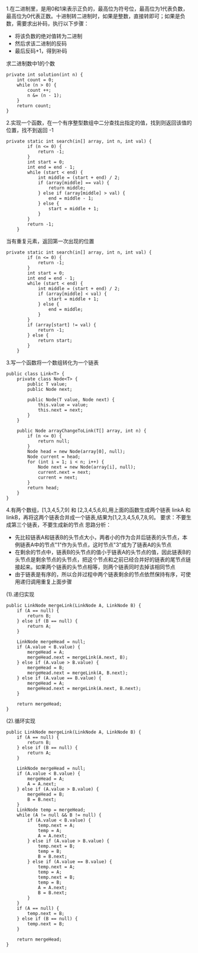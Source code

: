 1.在二进制里，是用0和1来表示正负的，最高位为符号位，最高位为1代表负数，最高位为0代表正数。十进制转二进制时，如果是整数，直接转即可；如果是负数，需要求出补码，执行以下步骤：
- 将该负数的绝对值转为二进制
- 然后求该二进制的反码
- 最后反码+1，得到补码

求二进制数中1的个数
```
private int solution(int n) {
    int count = 0;
    while (n > 0) {
        count ++;
        n &= (n - 1);
    }
    return count;
}
```

2.实现一个函数，在一个有序整型数组中二分查找出指定的值，找到则返回该值的位置，找不到返回 -1
```
private static int search(in[] array, int n, int val) {
        if (n <= 0) {
            return -1;
        }
        int start = 0;
        int end = end - 1;
        while (start < end) {
            int middle = (start + end) / 2;
            if (array[middle] == val) {
                return middle;
            } else if (array[middle] > val) {
                end = middle - 1;
            } else {
                start = middle + 1;
            }
        }
        return -1;
    }
```
当有重复元素，返回第一次出现的位置
```
private static int search(in[] array, int n, int val) {
        if (n <= 0) {
            return -1;
        }
        int start = 0;
        int end = end - 1;
        while (start < end) {
            int middle = (start + end) / 2;
            if (array[middle] < val) {
                start = middle + 1;
            } else {
                end = middle;
            }
        }
        if (array[start] != val) {
            return -1;
        } else {
            return start;
        }
    }
```
3.写一个函数将一个数组转化为一个链表
```
public class Link<T> {
    private class Node<T> {
        public T value;
        public Node next;
        
        public Node(T value, Node next) {
            this.value = value;
            this.next = next;
        }
    }
    
    public Node arrayChangeToLink(T[] array, int n) {
        if (n <= 0) {
            return null;
        }
        Node head = new Node(array[0], null);
        Node current = head;
        for (int i = 1; i < n; i++) {
            Node next = new Node(array[i], null);
            current.next = next;
            current = next;
        }
        return head;
    }
}
```
4.有两个数组，[1,3,4,5,7,9] 和 [2,3,4,5,6,8],用上面的函数生成两个链表 linkA 和 linkB，再将这两个链表合并成一个链表,结果为[1,2,3,4,5,6,7,8,9]。
要求：不要生成第三个链表，不要生成新的节点
思路分析：
- 先比较链表A和链表B的头节点大小，两者小的作为合并后链表的头节点，本例链表A中的节点"1"作为头节点，这时节点"3"成为了链表A的头节点
- 在剩余的节点中，链表B的头节点的值小于链表A的头节点的值，因此链表B的头节点是剩余节点的头节点，把这个节点和之前已经合并好的链表的尾节点链接起来。如果两个链表的头节点相等，则两个链表同时去掉该相同节点
- 由于链表是有序的，所以合并过程中两个链表剩余的节点依然保持有序，可使用递归调用重复上面步骤

(1).递归实现
```
public LinkNode mergeLink(LinkNode A, LinkNode B) {
    if (A == null) {
        return B;
    } else if (B == null) { 
        return A;
    }
    
    LinkNode mergeHead = null;
    if (A.value < B.value) {
        mergeHead = A;
        mergeHead.next = mergeLink(A.next, B);
    } else if (A.value > B.value) {
        mergeHead = B;
        mergeHead.next = mergeLink(A, B.next);
    } else if (A.value == B.value) {
        mergeHead = A;
        mergeHead.next = mergeLink(A.next, B.next);
    }
    
    return mergeHead;
}
```
(2).循环实现
```
public LinkNode mergeLink(LinkNode A, LinkNode B) {
    if (A == null) {
        return B;
    } else if (B == null) {
        return A;
    }
    
    LinkNode mergeHead = null;
    if (A.value < B.value) {
        mergeHead = A;
        A = A.next;
    } else if (A.value > B.value) {
        mergeHead = B;
        B = B.next;
    }
    LinkNode temp = mergeHead;
    while (A != null && B != null) {
        if (A.value < B.value) {
            temp.next = A;
            temp = A;
            A = A.next;
        } else if (A.value > B.value) {
            temp.next = B;
            temp = B;
            B = B.next;
        } else if (A.value == B.value) {
            temp.next = A;
            temp = A;
            temp.next = B;
            temp = B;
            A = A.next;
            B = B.next;
        }
    }
    if (A == null) {
        temp.next = B;
    } else if (B == null) {
        temp.next = B;
    }
    
    return mergeHead;
}
```
